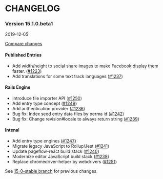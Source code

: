 # CHANGELOG

### Version 15.1.0.beta1

2019-12-05

[Compare changes](https://github.com/codevise/pageflow/compare/15-0-stable...v15.1.0.beta1)

#### Published Entries

- Add width/height to social share images to make Facebook display
  them faster.
  ([#1223](https://github.com/codevise/pageflow/pull/1223))
- Add translations for some text track languages
  ([#1237](https://github.com/codevise/pageflow/pull/1237))

#### Rails Engine

- Introduce file importer API
  ([#1250](https://github.com/codevise/pageflow/pull/1250))
- Add entry type concept
  ([#1249](https://github.com/codevise/pageflow/pull/1249))
- Add authentication provider
  ([#1236](https://github.com/codevise/pageflow/pull/1236))
- Bug fix: Index seed entry data files by perma id
  ([#1242](https://github.com/codevise/pageflow/pull/1242))
- Bug fix: Change revision#locale to always return string
  ([#1239](https://github.com/codevise/pageflow/pull/1239))

#### Intenal

- Add entry type engines
  ([#1247](https://github.com/codevise/pageflow/pull/1247))
- Migrate legacy JavaScript to Rollup/Jest
  ([#1241](https://github.com/codevise/pageflow/pull/1241))
- Update pageflow-react build stack
  ([#1240](https://github.com/codevise/pageflow/pull/1240))
- Modernize editor JavaScript build stack
  ([#1238](https://github.com/codevise/pageflow/pull/1238))
- Replace chromedriver-helper by webdrivers
  ([#1251](https://github.com/codevise/pageflow/pull/1251))

See
[15-0-stable branch](https://github.com/codevise/pageflow/blob/15-0-stable/CHANGELOG.md)
for previous changes.
